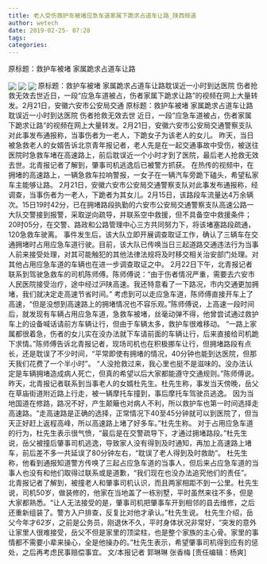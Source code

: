 ```yaml
---
title: 老人受伤救护车被堵应急车道家属下跪求占道车让路_陕西频道
author: wetech
date: 2019-02-25- 07:28
tags: 
categories: 
---
```

原标题：救护车被堵 家属跪求占道车让路
<!-- more -->
                
<img align="center" border="0" src="http://p1.ifengimg.com/a/2019_09/a6a88134828d5b2_size33_w400_h266.jpg" />
                
<img align="center" border="0" src="http://p3.ifengimg.com/a/2019_09/3cdb5186414747e_size35_w400_h679.jpg" />
            
<img align="center" border="0" src="http://p2.ifengimg.com/a/2016/0810/204c433878d5cf9size1_w16_h16.png" />
原标题：救护车被堵 家属跪求占道车让路耽误近一小时到达医院 伤者抢救无效去世近日，一段“应急车道被占，伤者家属下跪求让路”的视频在网上大量转发。2月21日，安徽六安市公安局交通
原标题：救护车被堵 家属跪求占道车让路
耽误近一小时到达医院 伤者抢救无效去世
近日，一段“应急车道被占，伤者家属下跪求让路”的视频在网上大量转发。2月21日，安徽六安市公安局交通警察支队对此事发布通报称，当事伤者为一老人，下跪女子为该老人的女儿。
昨天，当日被急救老人的女婿告诉北京青年报记者，老人先是在一起交通事故中受伤，被送往医院时急救车堵在高速路上，前后耽误近一个小时才到了医院，最后老人抢救无效去世。北青报记者了解到，肇事司机逃逸后已被警方抓获。
在热传的视频中，在拥堵的高速路上，一辆急救车拉响警报，一女子在一辆汽车旁跪下磕头，希望私家车主能够让路。
2月21日，安徽六安市公安局交通警察支队对此事发布通报称，经调查，当事伤者为一老人，下跪者为其女儿。2月15日，该路段车流量达4万余辆次。15日19时42分，已在拥堵路段执勤的六安市公安局交通警察支队高速公路一大队交警接到报警，采取逆向疏导，并联系空中救援，但不具备空中救援条件；20时05分，在交警、路政和公路管理中心三方共同努力下，将该堵塞路段疏通，120急救车驶离。
事件发生后，该大队立即开展调查取证工作，确认了三辆车在交通拥堵时占用应急车道行驶。目前，该大队已传唤当日三起道路交通违法行为当事人前来接受处理，对其可能触犯的其他法律法规将及时移交相关治安部门处理。对其他占用应急车道的车辆也在进一步调查取证之中。
2月22日下午，北青报记者联系到驾驶急救车的司机陈师傅。陈师傅说：“由于伤者情况严重，需要去六安市人民医院接受治疗，途中经过沪陕高速。我还特意看了一下路况，市内交通更加拥堵，我们就决定走高速节省时间。”
考虑到可以走应急车道，陈师傅直接开车上了高速，“但是没想到高速路上的拥堵情况也不容乐观。”陈师傅说，上高速一段时间后，就发现有车辆占用应急车道，急救车被堵，丝毫动弹不得，他曾尝试通过救护车上的设备喊话请前方车辆让行，但由于车辆太多，救护车很难移动。
“一路上家属都很着急，伤者的女儿实在没办法就下车请前面的车辆让行，后来直接给司机跪下求情。”陈师傅告诉北青报记者，现场司机也在积极挪车让行，但拥堵路段有点长，还是耽误了不少时间，“平常即使有拥堵的情况，40分钟也能到达医院，但那天我们花费了一个半小时”。
“人没抢救过来，我心里也挺不是滋味的。没办法认定是车辆拥堵造成病人死亡，但真的希望以后大家都能遵守交通规则。”陈师傅说。
昨天，北青报记者联系到当事老人的女婿杜先生。杜先生称，事发当天傍晚，岳父在草庙街道附近路上行走，被一辆摩托车撞到，事后摩托车驾驶员逃逸。
因为当地国道在修路，路况不好，产生颠簸也对病人不利，所以救护车也第一时间选择走高速路。“走高速路是正确的选择，正常情况下40至45分钟就可以到医院了，但当天正好赶上返程高峰，所以高速路上堵了好多车。”杜先生称。
对于占用应急车道的行为，杜先生表示很气愤，“最后是在交警疏导下，才通过拥堵路段。”杜先生说，岳父被撞后肇事司机逃逸，导致家人没有得到及时通知，再加上高速路上堵车，前后差不多一共延误了80分钟左右，“耽误了老人得到及时救助”。
杜先生称，他看到通报知道警方传唤了三起占应急车道的当事人，但后来占应急车道的当事人也没有和他们取得过联系或是道歉，“我们现在也没办法追究他们的责任”。
北青报记者了解到，被撞老人和肇事司机认识，而且两家相距不到一公里。杜先生说，司机50岁，做装修的，他家在当地盖了一栋别墅，平时虽然来往不多，但是大家都熟悉。“让人无法接受的是，肇事司机把肇事车开到相邻的县去维修，之后还重新组装了。警方入户排查，反复比对他才承认。”杜先生说。
杜先生介绍，岳父今年才62岁，之前是公务员，刚退休不久，平时身体状况非常好，“突发的意外让家里人很难接受，岳父不但是家里的顶梁柱，也是整个家族的主心骨。家里的事情都不需要小辈来操心，全是他操办的。”杜先生表示，希望肇事司机得到应有的惩处，之后再考虑民事赔偿事宜。
文/本报记者 郭琳琳 张香梅
[责任编辑：杨爽]
            
